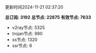 更新时间2024-11-21 02:37:20

**总订阅: 3192**
**总节点: 22875**
**有效节点: 7633**
- v2ray节点: 5325
- trojan节点: 980
- ss节点: 1320
- ssr节点: 8
